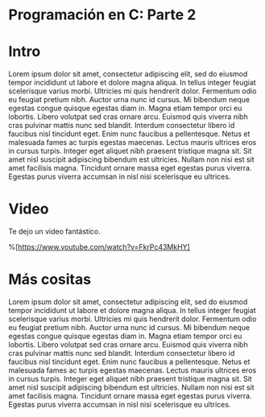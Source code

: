 # Programación en C: Parte 2

# Intro

Lorem ipsum dolor sit amet, consectetur adipiscing elit, sed do eiusmod tempor incididunt ut labore et dolore magna aliqua. In tellus integer feugiat scelerisque varius morbi. Ultricies mi quis hendrerit dolor. Fermentum odio eu feugiat pretium nibh. Auctor urna nunc id cursus. Mi bibendum neque egestas congue quisque egestas diam in. Magna etiam tempor orci eu lobortis. Libero volutpat sed cras ornare arcu. Euismod quis viverra nibh cras pulvinar mattis nunc sed blandit. Interdum consectetur libero id faucibus nisl tincidunt eget. Enim nunc faucibus a pellentesque. Netus et malesuada fames ac turpis egestas maecenas. Lectus mauris ultrices eros in cursus turpis. Integer eget aliquet nibh praesent tristique magna sit. Sit amet nisl suscipit adipiscing bibendum est ultricies. Nullam non nisi est sit amet facilisis magna. Tincidunt ornare massa eget egestas purus viverra. Egestas purus viverra accumsan in nisl nisi scelerisque eu ultrices.

# Video

Te dejo un video fantástico.

%[https://www.youtube.com/watch?v=FkrPc43MkHY] 

# Más cositas

Lorem ipsum dolor sit amet, consectetur adipiscing elit, sed do eiusmod tempor incididunt ut labore et dolore magna aliqua. In tellus integer feugiat scelerisque varius morbi. Ultricies mi quis hendrerit dolor. Fermentum odio eu feugiat pretium nibh. Auctor urna nunc id cursus. Mi bibendum neque egestas congue quisque egestas diam in. Magna etiam tempor orci eu lobortis. Libero volutpat sed cras ornare arcu. Euismod quis viverra nibh cras pulvinar mattis nunc sed blandit. Interdum consectetur libero id faucibus nisl tincidunt eget. Enim nunc faucibus a pellentesque. Netus et malesuada fames ac turpis egestas maecenas. Lectus mauris ultrices eros in cursus turpis. Integer eget aliquet nibh praesent tristique magna sit. Sit amet nisl suscipit adipiscing bibendum est ultricies. Nullam non nisi est sit amet facilisis magna. Tincidunt ornare massa eget egestas purus viverra. Egestas purus viverra accumsan in nisl nisi scelerisque eu ultrices.